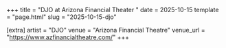 +++
title = "DJO at Arizona Financial Theater "
date = 2025-10-15
template = "page.html"
slug = "2025-10-15-djo"

[extra]
artist = "DJO"
venue = "Arizona Financial Theatre"
venue_url = "https://www.azfinancialtheatre.com/"
+++
